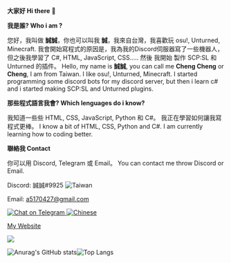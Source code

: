 **大家好 Hi there** 👋

**我是誰? Who i am ?**

您好，我叫做 **誠誠**，你也可以叫我 **誠**，我來自台灣，我喜歡玩 osu!, Unturned, Minecraft.
我會開始寫程式的原因是，我為我的Discord伺服器寫了一些機器人，但之後我學習了 C#, HTML, JavaScript, CSS..... 然後 我開始 製作 SCP:SL 和 Unturned 的插件。
Hello, my name is **誠誠**, you can call me **Cheng Cheng** or **Cheng**, I am from Taiwan. I like osu!, Unturned, Minecraft.
I started programming some discord bots for my discord server, but then i learn c# and i started making SCP:SL and Unturned plugins.

**那些程式語言我會? Which lenguages do i know?**

我知道一些些 HTML, CSS, JavaScript, Python 和 C#。 我正在學習如何讓我寫程式更棒。
I know a bit of HTML, CSS, Python and C#. I am currently learning how to coding better.

**聯絡我 Contact**

你可以用 Discord, Telegram 或 Email。
You can contact me throw Discord or Email.

Discord: 誠誠#9925 <img src="https://img.shields.io/badge/-Taiwan-ff1f4b" alt="Taiwan">

Email: a5170427@gmail.com

<a href="https://t.me/+lHO7epHtC3NlYTNl">
  <img src="https://img.shields.io/badge/-Chat%20on%20Telegram-blue" alt="Chat on Telegram"> <img src="https://img.shields.io/badge/-Chat%20Use%20Chinese-yellow" alt="Chinese">
</a><br>

[My Website](https://tw527e.github.io)

![](https://komarev.com/ghpvc/?username=TW527E&color=blueviolet)

![Anurag's GitHub stats](https://github-readme-stats.vercel.app/api?username=TW527E&theme=tokyonight&show_icons=true)![Top Langs](https://github-readme-stats.vercel.app/api/top-langs/?username=TW527E&layout=compact&theme=tokyonight)
